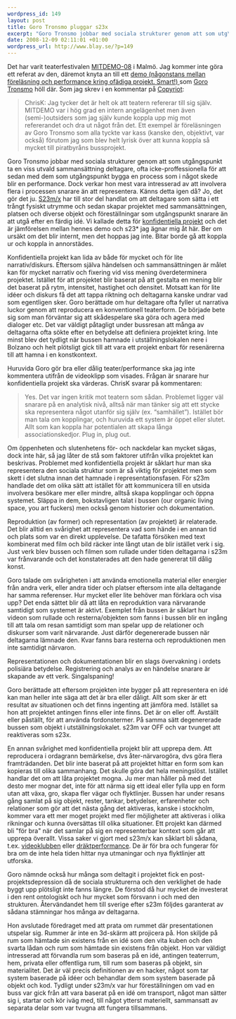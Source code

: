 ```yaml
--- 
wordpress_id: 149
layout: post
title: Goro Tronsmo pluggar s23x
excerpt: "Goro Tronsmo jobbar med sociala strukturer genom att som utg\xC3\xA5ngspunkt ta en viss utvald sammans\xC3\xA4ttning deltagare, ofta icke-proffessionella f\xC3\xB6r att sedan med dem som utg\xC3\xA5ngspunkt bygga en process som i n\xC3\xA5got skede blir en performance. Dock verkar hon mest vara intresserad av att involvera flera i processen snarare \xC3\xA4n att representera. K\xC3\xA4nns detta igen d\xC3\xA5? Jo, det g\xC3\xB6r det ju. S23m/x har till stor del handlat om att deltagare som s\xC3\xA4tta i ett tr\xC3\xA5ngt fysiskt utrymme och sedan skapar projektet med sammans\xC3\xA4ttningen, platsen och diverse objekt och f\xC3\xB6rest\xC3\xA4llningar som utg\xC3\xA5ngspunkt snarare \xC3\xA4n att utg\xC3\xA5 efter en f\xC3\xA4rdig id\xC3\xA9."
date: 2008-12-09 02:11:01 +01:00
wordpress_url: http://www.blay.se/?p=149
---
```

Det har varit teaterfestivalen <a href="http://www.teatrweimar.se/mitdemo/">MITDEMO-08</a> i Malmö. Jag kommer inte göra ett referat av den, däremot knyta an till ett <a class="tt" href="#">demo<span class="bubble"> (någonstans mellan föreläsning och performance kring ofädiga projekt. Smart!) </span></a> som <a href="http://www.gorotronsmo.com/">Goro Tronsmo</a> höll där. Som jag skrev i en kommentar på <a href="http://copyriot.se/2008/11/30/rejal-aktion-teatrala-transaktioner-fran-malmo/">Copyriot</a>:
<blockquote>ChrisK: Jag tycker det är helt ok att teatern refererar till sig själv. MITDEMO var i hög grad en intern angelägenhet men även (semi-)outsiders som jag själv kunde koppla upp mig mot refererandet och dra ut något från det. Ett exempel är föreläsningen av Goro Tronsmo som alla tyckte var kass (kanske den, objektivt, var också) förutom jag som blev helt lyrisk över att kunna koppla så mycket till piratbyråns bussprojekt.</blockquote>
Goro Tronsmo jobbar med sociala strukturer genom att som utgångspunkt ta en viss utvald sammansättning deltagare, ofta icke-proffessionella för att sedan med dem som utgångspunkt bygga en process som i något skede blir en performance. Dock verkar hon mest vara intresserad av att involvera flera i processen snarare än att representera. Känns detta igen då? Jo, det gör det ju. <a href="http://s23m.tumblr.com/">S23m/x</a> har till stor del handlat om att deltagare som sätta i ett trångt fysiskt utrymme och sedan skapar projektet med sammansättningen, platsen och diverse objekt och föreställningar som utgångspunkt snarare än att utgå efter en färdig idé. Vi kallade detta för <a href="http://s23m.tumblr.com/post/47488822/victor-misiano-the-institutionalization-of-friendship">konfidentiella projekt</a> och det är jämförelsen mellan hennes demo och s23* jag ägnar mig åt här. Ber om ursäkt om det blir internt, men det hoppas jag inte. Bitar borde gå att koppla ur och koppla in annorstädes.

Konfidentiella projekt kan lida av både för mycket och för lite narrativ/diskurs. Eftersom själva händelsen och sammansättningen är målet kan för mycket narrativ och fixering vid viss mening överdeterminera projektet. Istället för att projektet blir baserat på att gestalta en mening blir det baserat på rytm, intensitet, hastighet och densitet. Motsatt kan för lite idéer och diskurs få det att tappa riktning och deltagarna kanske undrar vad som egentligen sker. Goro berättade om hur deltagare ofta fyller ut narrativa luckor genom att reproducera en konventionell teaterform. De började bete sig som man förväntar sig att skådespelare ska göra och agera med dialoger etc. Det var väldigt påtagligt under bussresan att många av deltagarna ofta sökte efter en betydelse att definiera projektet kring. Inte minst blev det tydligt när bussen hamnade i utställningslokalen nere i Bolzano och helt plötsligt gick till att vara ett projekt enbart för resenärerna till att hamna i en konstkontext.

Huruvida Goro gör bra eller dålig teater/performance ska jag inte kommentera utifrån de videoklipp som visades. Frågan är snarare hur konfidentiella projekt ska värderas. ChrisK svarar på kommentaren:
<blockquote>Yes. Det var ingen kritik mot teatern som sådan. Problemet ligger väl snarare på en analytisk nivå, alltså när man tänker sig att ett stycke ska representera något utanför sig själv (ex. “samhället”). Istället bör man tala om kopplingar, och huruvida ett system är öppet eller slutet. Allt som kan koppla har potentialen att skapa långa associationskedjor. Plug in, plug out.</blockquote>
Om öppenheten och slutenhetens för- och nackdelar kan mycket sägas, dock inte här, så jag låter de stå som faktorer utifrån vilka projektet kan beskrivas. Problemet med konfidentiella projekt är såklart hur man ska representera den sociala struktur som är så viktig för projektet men som skett i det slutna innan det hamnade i representationsfasen. För s23m handlade det om olika sätt att istället för att kommunicera till en utsida involvera besökare mer eller mindre, alltså skapa kopplingar och öppna systemet. Släppa in dem, bokstavligen talat i bussen (our organic living space, you art fuckers) men också genom historier och dokumentation.

Reproduktion (av former) och representation (av projektet) är relaterade. Det blir alltid en svårighet att representera vad som hände i en annan tid och plats som var en direkt upplevelse. De tafatta försöken med text kombinerat med film och bild räcker inte långt utan de blir istället verk i sig. Just verk blev bussen och filmen som rullade under tiden deltagarna i s23m var frånvarande och det konstaterades att den hade genererat till dålig konst.

Goro talade om svårigheten i att använda emotionella material eller energier från andra verk, eller andra tider och platser eftersom inte alla deltagande har samma referenser. Hur mycket eller lite behöver man förklara och visa upp? Det enda sättet blir då att låta en reproduktion vara närvarande samtidigt som systemet är aktivt. Exemplet från bussen är såklart hur videon som rullade och resterna/objekten som fanns i bussen blir en ingång till att tala om resan samtidigt som man spelar upp de relationer och diskurser som varit närvarande. Just därför degenererade bussen när deltagarna lämnade den. Kvar fanns bara resterna och reproduktionen men inte samtidigt närvaron.

Representationen och dokumentationen blir en slags övervakning i ordets polisiära betydelse. Registrering och analys av en händelse snarare är skapande av ett verk. Singalspaning!

Goro berättade att eftersom projekten inte bygger på att representera en idé kan man heller inte säga att det är bra eller dåligt. Allt som sker är ett resultat av situationen och det finns ingenting att jämföra med. Istället sa hon att projektet antingen finns eller inte finns. Det är on eller off. Avställt eller påställt, för att använda fordonstermer. På samma sätt degenererade bussen som objekt i utställningslokalet. s23m var OFF och var tvunget att reaktiveras som s23x.

En annan svårighet med konfidentiella projekt blir att upprepa dem. Att reproducera i ordagrann bemärkelse, dvs åter-närvarogöra, dvs göra flera framträdanden. Det blir inte baserat på att projektet hittar en form som kan kopieras till olika sammanhang. Det skulle göra det hela meningslöst. Istället handlar det om att låta projektet mogna. Ju mer man håller på med det desto mer mognar det, inte för att närma sig ett ideal eller fylla upp en form utan att växa, gro, skapa fler vägar och flyktlinjer. Bussen har under resans gång samlat på sig objekt, rester, tankar, betydelser, erfarenheter och relationer som gör att det nästa gång det aktiveras, kanske i stockholm, kommer vara ett mer moget projekt med fler möjligheter att aktiveras i olika rikningar och kunna översättas till olika situationer. Ett projekt kan därmed bli "för bra" när det samlar på sig en representerbar kontext som går att upprepa överallt. Vissa saker vi gjort med s23m/x kan såklart bli sådana, t.ex. <a href="http://picasaweb.google.com/system23x/S23x#5269940649535856610">videoklubben</a> eller <a href="http://picasaweb.google.com/system23x/S23x#5267120204032523874">dräktperformance</a>. De är för bra och fungerar för bra om de inte hela tiden hittar nya utmaningar och nya flyktlinjer att utforska.

Goro nämnde också hur många som deltagit i projektet fick en post-projektsdepression då de sociala strukturerna och den verklighet de hade byggt upp plötsligt inte fanns längre. De förstod då hur mycket de investerat i den rent ontologiskt och hur mycket som försvann i och med den strukturen. Återvändandet hem till sverige efter s23m följdes garanterat av sådana stämningar hos många av deltagarna.

Hon avslutade föredraget med att prata om rummet där presentationen utspelar sig. Rummer är inte en 3d-skärm att projicera på. Hon skiljde på rum som hämtade sin existens från en idé som den vita kuben och den svarta lådan och rum som hämtade sin existens från objekt. Hon var väldigt intresserad att förvandla rum som baseras på en idé, antingen teaterrum, hem, privata eller offentliga rum, till rum som baseras på objekt, sin materialitet. Det är väl precis definitionen av en hacker, något som tar system baserade på idéer och behandlar dem som system baserade på objekt och kod. Tydligt under s23m/x var hur föreställningen om vad en buss var gick från att vara baserat på en idé om transport, något man sätter sig i, startar och kör iväg med, till något ytterst materiellt, sammansatt av separata delar som var tvugna att fungera tillsammans.
